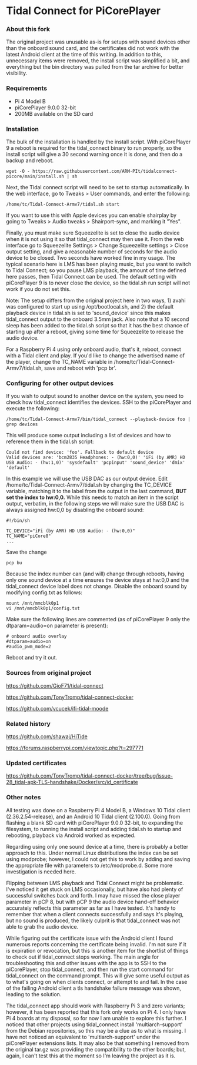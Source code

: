 # Tidal Connect for PiCorePlayer

### About this fork
The original project was unusable as-is for setups with sound devices other than the onboard sound card, and the certificates did not work with the latest Android client at the time of this writing.  In addition to this, unnecessary items were removed, the install script was simplified a bit, and everything but the bin directory was pulled from the tar archive for better visibility.

### Requirements
* Pi 4 Model B
* piCorePlayer 9.0.0 32-bit
* 200MB available on the SD card

### Installation
The bulk of the installation is handled by the install script.  With piCorePlayer 9 a reboot is required for the tidal_connect binary to run properly, so the install script will give a 30 second warning once it is done, and then do a backup and reboot.

```
wget -O - https://raw.githubusercontent.com/ARM-PIt/tidalconnect-picore/main/install.sh | sh
```

Next, the Tidal connect script will need to be set to startup automatically.  In the web interface, go to Tweaks > User commands, and enter the following:

```
/home/tc/Tidal-Connect-Armv7/tidal.sh start
```

If you want to use this with Apple devices you can enable shairplay by going to Tweaks > Audio tweaks > Shairport-sync, and marking it "Yes".

Finally, you must make sure Squeezelite is set to close the audio device when it is not using it so that tidal_connect may then use it.  From the web interface go to Squeezelite Settings > Change Squeezelite settings > Close output setting, and give a reasonable number of seconds for the audio device to be closed.  Two seconds have worked fine in my usage.  The typical scenario here is LMS has been playing music, but you want to switch to Tidal Connect; so you pause LMS playback, the amount of time defined here passes, then Tidal Connect can be used.  The default setting with piCorePlayer 9 is to never close the device, so the tidal.sh run script will not work if you do not set this.

Note: The setup differs from the original project here in two ways, 1) avahi was configured to start up using /opt/bootlocal.sh, and 2) the default playback device in tidal.sh is set to 'sound_device' since this makes tidal_connect output to the onboard 3.5mm jack.  Also note that a 10 second sleep has been added to the tidal.sh script so that it has the best chance of starting up after a reboot, giving some time for Squeezelite to release the audio device.

For a Raspberry Pi 4 using only onboard audio, that's it, reboot, connect with a Tidal client and play.  If you'd like to change the advertised name of the player, change the TC_NAME variable in /home/tc/Tidal-Connect-Armv7/tidal.sh, save and reboot with 'pcp br'.

### Configuring for other output devices
If you wish to output sound to another device on the system, you need to check how tidal_connect identifies the devices.  SSH to the piCorePlayer and execute the following:

```
/home/tc/Tidal-Connect-Armv7/bin/tidal_connect --playback-device foo | grep devices
```

This will produce some output including a list of devices and how to reference them in the tidal.sh script:

```
Could not find device: 'foo'. Fallback to default device
Valid devices are: 'bcm2835 Headphones: - (hw:0,0)' 'iFi (by AMR) HD USB Audio: - (hw:1,0)' 'sysdefault' 'pcpinput' 'sound_device' 'dmix' 'default'
```

In this example we will use the USB DAC as our output device.  Edit /home/tc/Tidal-Connect-Armv7/tidal.sh by changing the TC_DEVICE variable, matching it to the label from the output in the last command, **BUT set the index to hw:0,0.**  While this needs to match an item in the script output, verbatim, in the following steps we will make sure the USB DAC is always assigned hw:0,0 by disabling the onboard sound:

```
#!/bin/sh

TC_DEVICE="iFi (by AMR) HD USB Audio: - (hw:0,0)"
TC_NAME="piCore8"
...
```

Save the change

```
pcp bu
```

Because the index number can (and will) change through reboots, having only one sound device at a time ensures the device stays at hw:0,0 and the tidal_connect device label does not change.  Disable the onboard sound by modifying config.txt as follows:

```
mount /mnt/mmcblk0p1
vi /mnt/mmcblk0p1/config.txt
```

Make sure the following lines are commented (as of piCorePlayer 9 only the dtparam=audio=on parameter is present):

```
# onboard audio overlay
#dtparam=audio=on
#audio_pwm_mode=2
```

Reboot and try it out.

### Sources from original project

https://github.com/GioF71/tidal-connect

https://github.com/TonyTromp/tidal-connect-docker

https://github.com/vcucek/ifi-tidal-moode

### Related history

https://github.com/shawaj/HiTide

https://forums.raspberrypi.com/viewtopic.php?t=297771

### Updated certificates

https://github.com/TonyTromp/tidal-connect-docker/tree/bug/issue-28_tidal-apk-TLS-handshake/Docker/src/id_certificate

### Other notes

All testing was done on a Raspberry Pi 4 Model B, a Windows 10 Tidal client (2.36.2.54-release), and an Android 10 Tidal client (2.100.0).  Going from flashing a blank SD card with piCorePlayer 9.0.0 32-bit, to expanding the filesystem, to running the install script and adding tidal.sh to startup and rebooting, playback via Android worked as expected.

Regarding using only one sound device at a time, there is probably a better approach to this.  Under normal Linux distributions the index can be set using modprobe; however, I could not get this to work by adding and saving the appropriate file with parameters to /etc/modprobe.d.  Some more investigation is needed here.

Flipping between LMS playback and Tidal Connect might be problematic.  I've noticed it get stuck on LMS occasionally, but have also had plenty of successful switches back and forth.  I may have missed the close player parameter in pCP 8, but with pCP 9 the audio device hand-off behavior accurately reflects this parameter as far as I have tested.  It's handy to remember that when a client connects successfully and says it's playing, but no sound is produced, the likely culprit is that tidal_connect was not able to grab the audio device.

While figuring out the certificate issue with the Android client I found numerous reports concerning the certificate being invalid.  I'm not sure if it is expiration or revocation, but this is another item for the shortlist of things to check out if tidal_connect stops working.  The main angle for troubleshooting this and other issues with the app is to SSH to the piCorePlayer, stop tidal_connect, and then run the start command for tidal_connect on the command prompt.  This will give some useful output as to what's going on when clients connect, or attempt to and fail.  In the case of the failing Android client a tls handshake failure message was shown, leading to the solution.

The tidal_connect app should work with Raspberry Pi 3 and zero variants; however, it has been reported that this fork only works on Pi 4.  I only have Pi 4 boards at my disposal, so for now I am unable to explore this further.  I noticed that other projects using tidal_connect install 'multiarch-support' from the Debian repositories, so this may be a clue as to what is missing.  I have not noticed an equivalent to 'multiarch-support' under the piCorePlayer extensions lists.  It may also be that something I removed from the original tar.gz was providing the compatibility to the other boards; but, again, I can't test this at the moment so I'm leaving the project as it is.
